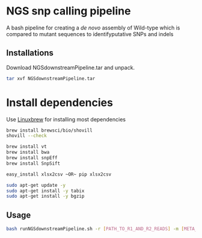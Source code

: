 # NGS snp calling pipeline

A bash pipeline for creating a *de novo* assembly of Wild-type which is compared to mutant sequences to identifyputative SNPs and indels

## Installations 

Download NGSdownstreamPipeline.tar and unpack.

```bash
tar xvf NGSdownstreamPipeline.tar
```

# Install dependencies

Use [Linuxbrew](https://docs.brew.sh/Homebrew-on-Linux) for installing most dependencies

```bash
brew install brewsci/bio/shovill
shovill --check

brew install vt
brew install bwa
brew install snpEff
brew install SnpSift

easy_install xlsx2csv ~OR~ pip xlsx2csv

sudo apt-get update -y
sudo apt-get install -y tabix
sudo apt-get install -y bgzip
```

## Usage

```bash
bash runNGSdownstreamPipeline.sh -r [PATH_TO_R1_AND_R2_READS] -m [META_FILE.xlsx]
```
